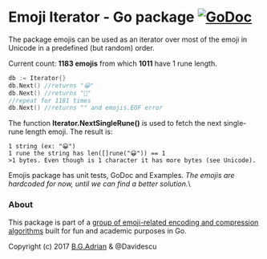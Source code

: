 # Emoji Iterator - Go package  [![GoDoc](https://godoc.org/golang.org/x/tools/cmd/godoc?status.svg)](https://godoc.org/github.com/bgadrian/emoji-compressor/emojis)
The package emojis can be used as an iterator over most of the emoji in Unicode in a predefined (but random) order.

Current count: **1183 emojis** from which **1011** have 1 rune length.

```go
db := Iterator{}
db.Next() //returns "😀"
db.Next() //returns "😬"
//repeat for 1181 times
db.Next() //returns "" and emojis.EOF error
```

The function **Iterator.NextSingleRune()** is used to fetch the next single-rune length emoji. The result is:
```
1 string (ex: "😀")
1 rune the string has len([]rune("😀")) == 1
>1 bytes. Even though is 1 character it has more bytes (see Unicode).
```

Emojis package has unit tests, GoDoc and Examples.
*The emojis are hardcoded for now, until we can find a better solution.*\

### About
This package is part of a [group of emoji-related encoding and compression algorithms](https://github.com/bgadrian/emoji-compressor) built for fun and academic purposes in Go.

Copyright (c) 2017 [B.G.Adrian](https://coder.today) & @Davidescu
